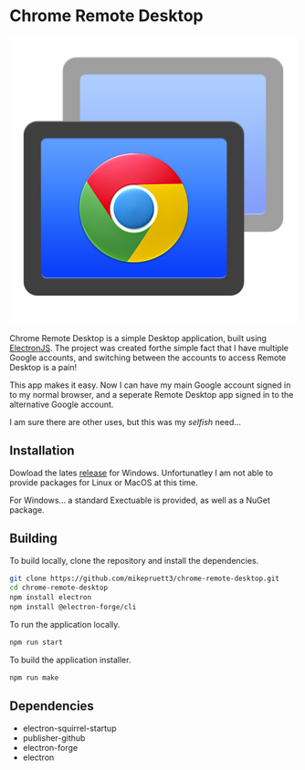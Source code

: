 # Chrome Remote Desktop

![RemoteDesktop](https://github.com/mikepruett3/chrome-remote-desktop/blob/main/images/RemoteDesktop.png?raw=true)

Chrome Remote Desktop is a simple Desktop application, built using [ElectronJS](https://www.electronjs.org). The project was created forthe simple fact that I have multiple Google accounts, and switching between the accounts to access Remote Desktop is a pain!

This app makes it easy. Now I can have my main Google account signed in to my normal browser, and a seperate Remote Desktop app signed in to the alternative Google account.

I am sure there are other uses, but this was my _selfish_ need...

## Installation

Dowload the lates [release](https://github.com/mikepruett3/chrome-remote-desktop/releases) for Windows. Unfortunatley I am not able to provide packages for Linux or MacOS at this time.

For Windows... a standard Exectuable is provided, as well as a NuGet package.

## Building

To build locally, clone the repository and install the dependencies.

```bash
git clone https://github.com/mikepruett3/chrome-remote-desktop.git
cd chrome-remote-desktop
npm install electron
npm install @electron-forge/cli
```

To run the application locally.

```bash
npm run start
```

To build the application installer.

```bash
npm run make
```

## Dependencies

- electron-squirrel-startup
- publisher-github
- electron-forge
- electron
